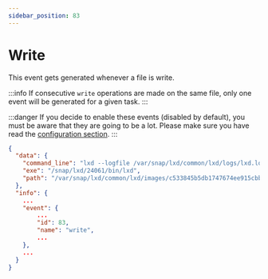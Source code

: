 ```yaml
---
sidebar_position: 83
---
```


# Write

This event gets generated whenever a file is write.

:::info
If consecutive `write` operations are made on the same file, only one event will be generated for a given task.
:::

:::danger
If you decide to enable these events (disabled by default), you must be aware that they are going to be a lot. Please make sure you have read the [configuration section](../configuration.md).
:::

```json
{
  "data": {
    "command_line": "lxd --logfile /var/snap/lxd/common/lxd/logs/lxd.log --group lxd",
    "exe": "/snap/lxd/24061/bin/lxd",
    "path": "/var/snap/lxd/common/lxd/images/c533845b5db1747674ee915cbb20df6eb47c953bb7caf1fec5b35ae9ccf98c18.rootfs"
  },
  "info": {
    ...
    "event": {
        ...
        "id": 83,
        "name": "write",
        ...
    },
    ...
  }
}
```
